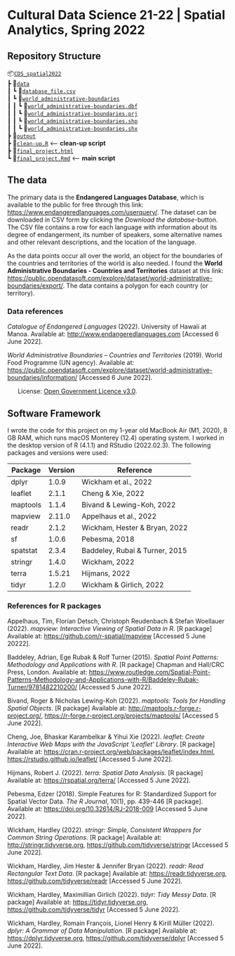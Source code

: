 # Cultural Data Science 21-22 | Spatial Analytics, Spring 2022
## Repository Structure
📦[`CDS_spatial2022`](https://github.com/agnesbn/CDS_spatial2022)\
 ┣ 📂[`data`](https://github.com/agnesbn/CDS_spatial2022/tree/main/data)\
 ┃ ┗ 📜[`database_file.csv`](https://github.com/agnesbn/CDS_spatial2022/blob/main/data/database_file.csv)\
 ┃ ┗ 📂[`world_administrative-boundaries`](https://github.com/agnesbn/CDS_spatial2022/tree/main/data/world-administrative-boundaries)\
 ┃ ┃ ┗ 📜[`world_administrative-boundaries.dbf`](https://github.com/agnesbn/CDS_spatial2022/blob/main/data/world-administrative-boundaries/world-administrative-boundaries.dbf)\
 ┃ ┃ ┗ 📜[`world_administrative-boundaries.prj`](https://github.com/agnesbn/CDS_spatial2022/blob/main/data/world-administrative-boundaries/world-administrative-boundaries.prj)\
 ┃ ┃ ┗ 📜[`world_administrative-boundaries.shp`](https://github.com/agnesbn/CDS_spatial2022/blob/main/data/world-administrative-boundaries/world-administrative-boundaries.shp)\
 ┃ ┃ ┗ 📜[`world_administrative-boundaries.shx`](https://github.com/agnesbn/CDS_spatial2022/blob/main/data/world-administrative-boundaries/world-administrative-boundaries.shx)\
 ┣ 📂[`output`](https://github.com/agnesbn/CDS_spatial2022/tree/main/output)\
 ┣ 📜[`clean-up.R`](https://github.com/agnesbn/CDS_spatial2022/blob/main/clean-up.R) <-- __clean-up script__\
 ┣ 📜[`final_project.html`](https://github.com/agnesbn/CDS_spatial2022/blob/main/final_project.html)\
 ┗ 📜[`final_project.Rmd`](https://github.com/agnesbn/CDS_spatial2022/blob/main/final_project.Rmd) <-- __main script__

## The data
The primary data is the __Endangered Languages Database__, which is available to the public for free through this link: https://www.endangeredlanguages.com/userquery/. The dataset can be downloaded in CSV form by clicking the _Download the database_-button. The CSV file contains a row for each language with information about its degree of endangerment, its number of speakers, some alternative names and other relevant descriptions, and the location of the language. 

As the data points occur all over the world, an object for the boundaries of the countries and territories of the world is also needed. I found the __World Administrative Boundaries - Countries and Territories__ dataset at this link: https://public.opendatasoft.com/explore/dataset/world-administrative-boundaries/export/. The data contains a polygon for each country (or territory).

### Data references
_Catalogue of Endangered Languages_ (2022). University of Hawaii at Manoa. Available at: http://www.endangeredlanguages.com [Accessed 6 June 2022].


_World Administrative Boundaries – Countries and Territories_ (2019). World Food Programme (UN agency). Available at: https://public.opendatasoft.com/explore/dataset/world-administrative-boundaries/information/ [Accessed 6 June 2022].


&nbsp;&nbsp;&nbsp;&nbsp;&nbsp;&nbsp;License: [Open Government Licence v3.0](https://www.nationalarchives.gov.uk/doc/open-government-licence/version/3/).

## Software Framework
I wrote the code for this project on my 1-year old MacBook Air (M1, 2020), 8 GB RAM, which runs macOS Monterey (12.4) operating system. I worked in the desktop version of R (4.1.1) and RStudio (2022.02.3). The following packages and versions were used:

| Package  | Version | Reference                      |
|----------|---------|--------------------------------|
| dplyr    | 1.0.9   | Wickham et al., 2022           |
| leaflet  | 2.1.1   | Cheng & Xie, 2022              |
| maptools | 1.1.4   | Bivand & Lewing-Koh, 2022      |
| mapview  | 2.11.0  | Appelhaus et al., 2022         |
| readr    | 2.1.2   | Wickham, Hester & Bryan, 2022  |
| sf       | 1.0.6   | Pebesma, 2018                  |
| spatstat | 2.3.4   | Baddeley, Rubai & Turner, 2015 |
| stringr  | 1.4.0   | Wickham, 2022                  |
| terra    | 1.5.21  | Hijmans, 2022                  |
| tidyr    | 1.2.0   | Wickham & Girlich, 2022        |


### References for R packages 
Appelhaus, Tim, Florian Detsch, Christoph Reudenbach & Stefan Woellauer (2022). _mapview: Interactive Viewing of Spatial Data in R_. [R package] Available at: https://github.com/r-spatial/mapview [Accessed 5 June 20222].


Baddeley, Adrian, Ege Rubak & Rolf Turner (2015). _Spatial Point Patterns: Methodology and Applications with R_. [R package] Chapman and Hall/CRC Press, London. Available at: https://www.routledge.com/Spatial-Point-Patterns-Methodology-and-Applications-with-R/Baddeley-Rubak-Turner/9781482210200/ [Accessed 5 June 2022].


Bivand, Roger & Nicholas Lewing-Koh (2022). _maptools: Tools for Handling Spatial Objects_. [R package] Available at: http://maptools.r-forge.r-project.org/, https://r-forge.r-project.org/projects/maptools/ [Accessed 5 June 2022].


Cheng, Joe, Bhaskar Karambelkar & Yihui Xie (2022). _leaflet: Create Interactive Web Maps with the JavaScript 'Leaflet' Library_. [R package] Available at: https://cran.r-project.org/web/packages/leaflet/index.html, https://rstudio.github.io/leaflet/ [Accessed 5 June 2022]. 
 
 
Hijmans, Robert J. (2022). _terra: Spatial Data Analysis_. [R package] Available at: https://rspatial.org/terra/ [Accessed 5 June 2022].


Pebesma, Edzer (2018). Simple Features for R: Standardized Support for Spatial Vector Data. _The R Journal_, 10(1), pp. 439-446 [R package]. Available at: https://doi.org/10.32614/RJ-2018-009 [Accessed 5 June 2022].

 
Wickham, Hardley (2022). _stringr: Simple, Consistent Wrappers for Common String Operations_. [R package] Available at: http://stringr.tidyverse.org, https://github.com/tidyverse/stringr [Accessed 5 June 2022].


Wickham, Hardley, Jim Hester & Jennifer Bryan (2022). _readr: Read Rectangular Text Data_. [R package] Available at: https://readr.tidyverse.org, https://github.com/tidyverse/readr [Accessed 5 June 2022].


Wickham, Hardley, Maximillian Girlich (2022). _tidyr: Tidy Messy Data_. [R package] Available at: https://tidyr.tidyverse.org, https://github.com/tidyverse/tidyr [Accessed 5 June 2022].


Wickham, Hardley, Romain François, Lionel Henry & Kirill Müller (2022). _dplyr: A Grammar of Data Manipulation_. [R package] Available at: https://dplyr.tidyverse.org, https://github.com/tidyverse/dplyr [Accessed 5 June 2022].
